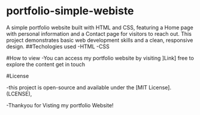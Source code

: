 # portfolio-simple-webiste
A simple portfolio website built with HTML and CSS, featuring a Home page with personal information and a Contact page for visitors to reach out. This project demonstrates basic web development skills and a clean, responsive design.
##Techologies used
-HTML
-CSS

#How to view 
-You can access my portfolio website by visiting ]Link] free to explore the content get in touch

#License

-this project is open-source and available under the [MIT License].(LCENSE),

-Thankyou for Visting my portfolio Website! 
